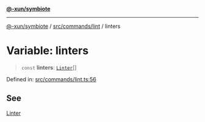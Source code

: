 [**@-xun/symbiote**](../../../../README.md)

***

[@-xun/symbiote](../../../../README.md) / [src/commands/lint](../README.md) / linters

# Variable: linters

> `const` **linters**: [`Linter`](../enumerations/Linter.md)[]

Defined in: [src/commands/lint.ts:56](https://github.com/Xunnamius/symbiote/blob/d83dccf3f06ef592d9b9bfba8a64236063675ad1/src/commands/lint.ts#L56)

## See

[Linter](../enumerations/Linter.md)
